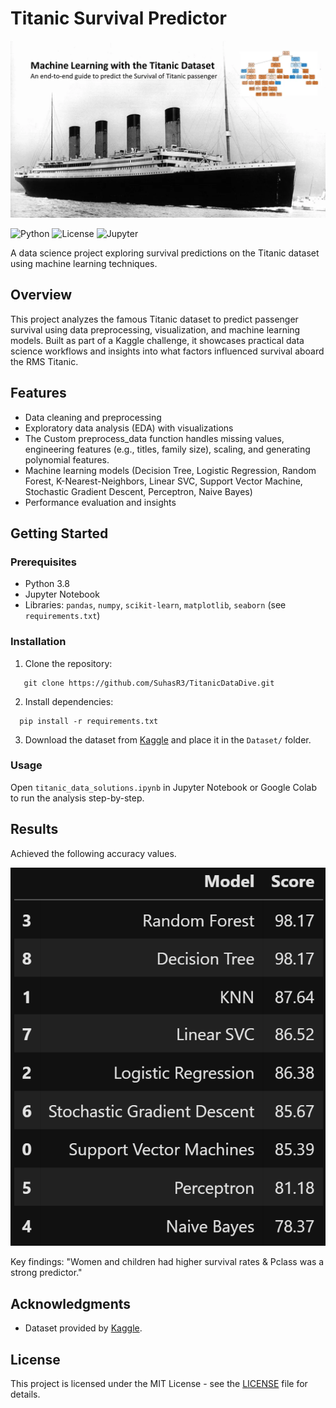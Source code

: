 # Titanic Survival Predictor

![](https://github.com/SuhasR3/Titanic-Survival-Predictor/blob/main/dataset/banner.png)

![Python](https://img.shields.io/badge/python-3.8-blue)
![License](https://img.shields.io/badge/license-MIT-green)
![Jupyter](https://img.shields.io/badge/Jupyter-Notebook-orange)

A data science project exploring survival predictions on the Titanic dataset using machine learning techniques.

## Overview
This project analyzes the famous Titanic dataset to predict passenger survival using data preprocessing, visualization, and machine learning models. Built as part of a Kaggle challenge, it showcases practical data science workflows and insights into what factors influenced survival aboard the RMS Titanic.

## Features
- Data cleaning and preprocessing
- Exploratory data analysis (EDA) with visualizations
- The Custom preprocess_data function handles missing values, engineering features (e.g., titles, family size), scaling, and generating polynomial features.
- Machine learning models (Decision Tree, Logistic Regression, Random Forest, K-Nearest-Neighbors, Linear SVC, Support Vector Machine, Stochastic Gradient Descent, Perceptron, Naive Bayes)
- Performance evaluation and insights

## Getting Started
### Prerequisites
- Python 3.8
- Jupyter Notebook
- Libraries: `pandas`, `numpy`, `scikit-learn`, `matplotlib`, `seaborn` (see `requirements.txt`)

### Installation
1. Clone the repository:
```
   git clone https://github.com/SuhasR3/TitanicDataDive.git
   ```
2. Install dependencies:
```
  pip install -r requirements.txt
```
3. Download the dataset from [Kaggle](https://www.kaggle.com/competitions/titanic) and place it in the `Dataset/` folder.

### Usage
Open `titanic_data_solutions.ipynb` in Jupyter Notebook or Google Colab to run the analysis step-by-step.

## Results
Achieved the following accuracy values.

![](https://github.com/SuhasR3/Titanic-Survival-Predictor/blob/main/dataset/Titanic_Survival_Predictor_Output.png)
  
Key findings: "Women and children had higher survival rates & Pclass was a strong predictor."


## Acknowledgments
- Dataset provided by [Kaggle](https://www.kaggle.com/c/titanic).

## License
This project is licensed under the MIT License - see the [LICENSE](https://github.com/SuhasR3/Titanic-Survival-Predictor/blob/main/LICENSE.md) file for details.   
